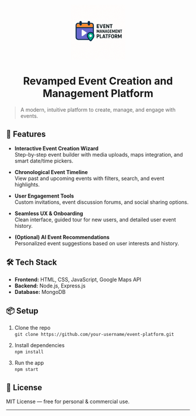 <p align="center">
  <img src="assets/eventManagementLogo.png" alt="Logo" width="150"/>

</p>

<h1 align="center">Revamped Event Creation and Management Platform</h1>

> A modern, intuitive platform to create, manage, and engage with events.

## 🚀 Features

- **Interactive Event Creation Wizard**  
  Step-by-step event builder with media uploads, maps integration, and smart date/time pickers.

- **Chronological Event Timeline**  
  View past and upcoming events with filters, search, and event highlights.

- **User Engagement Tools**  
  Custom invitations, event discussion forums, and social sharing options.

- **Seamless UX & Onboarding**  
  Clean interface, guided tour for new users, and detailed user event history.

- **(Optional) AI Event Recommendations**  
  Personalized event suggestions based on user interests and history.

## 🛠️ Tech Stack

- **Frontend:** HTML, CSS, JavaScript, Google Maps API
- **Backend:** Node.js, Express.js
- **Database:** MongoDB

## 📦 Setup

1. Clone the repo  
   `git clone https://github.com/your-username/event-platform.git`

2. Install dependencies  
   `npm install`

3. Run the app  
   `npm start`

## 📄 License

MIT License — free for personal & commercial use.

---
